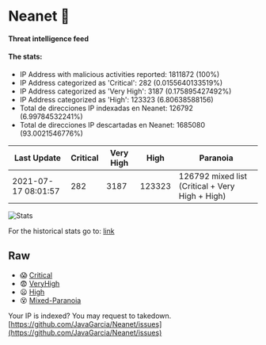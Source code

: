 # Neanet :hocho:
#### Threat intelligence feed
#### The stats:

- IP Address with malicious activities reported: 1811872 (100%)
- IP Address categorized as 'Critical':  282 (0.0155640133519%)
- IP Address categorized as 'Very High':  3187 (0.175895427492%)
- IP Address categorized as 'High':  123323 (6.80638588156)
- Total de direcciones IP indexadas en Neanet:  126792 (6.99784532241%)
- Total de direcciones IP descartadas en Neanet:  1685080 (93.0021546776%)

| Last Update | Critical | Very High | High | Paranoia |
| --- | --- | --- | --- | --- |
| 2021-07-17 08:01:57 | 282 | 3187 | 123323 | 126792 mixed list (Critical + Very High + High)|

![Stats](https://docs.google.com/spreadsheets/d/e/2PACX-1vSnaNMIXVabIpDJjufMlzH7poXnshF3mgd8Is1g9ytUEzVsP5my4Trn8f-xkoLLQ38xpL3HtmUexLo6/pubchart?oid=501124687&format=image)

For the historical stats go to: [link](/stats.csv)
## Raw
- :scream: [Critical](https://raw.githubusercontent.com/JavaGarcia/Neanet/master/blacklists/neanet_critical.txt)
- :fearful: [VeryHigh](https://raw.githubusercontent.com/JavaGarcia/Neanet/master/blacklists/neanet_veryHigh.txtt)
- :frowning: [High](https://raw.githubusercontent.com/JavaGarcia/Neanet/master/blacklists/neanet_high.txt)
- :dizzy_face: [Mixed-Paranoia](https://raw.githubusercontent.com/JavaGarcia/Neanet/master/blacklists/neanet_all.txt)


Your IP is indexed? You may request to takedown. [https://github.com/JavaGarcia/Neanet/issues](https://github.com/JavaGarcia/Neanet/issues)



































































































































































































































































































































































































































































































































































































































































































































































































































































































































































































































































































































































































































































































































































































































































































































































































































































































































































































































































































































































































































































































































































































































































































































































































































































































































































































































































































































































































































































































































































































































































































































































































































































































































































































































































































































































































































































































































































































































































































































































































































































































































































































































































































































































































































































































































































































































































































































































































































































































































































































































































































































































































































































































































































































































































































































































































































































































































































































































































































































































































































































































































































































































































































































































































































































































































































































































































































































































































































































































































































































































































































































































































































































































































































































































































































































































































































































































































































































































